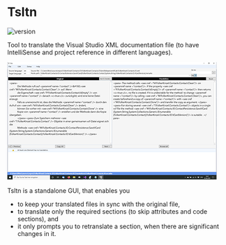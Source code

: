 # Tsltn
![version](https://img.shields.io/badge/version-2.1-blue)

Tool to translate the Visual Studio XML documentation file (to have IntelliSense and project reference in different languages).

![Screenshot](screenshot.png)

Tsltn is a standalone GUI, that enables you
* to keep your translated files in sync with the original file,
* to translate only the required sections (to skip attributes and code sections), and
* it only prompts you to retranslate a section, when there are significant changes in it.



